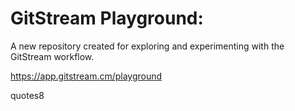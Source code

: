 # GitStream Playground:

A new repository created for exploring and experimenting with the GitStream workflow.

https://app.gitstream.cm/playground

quotes8
